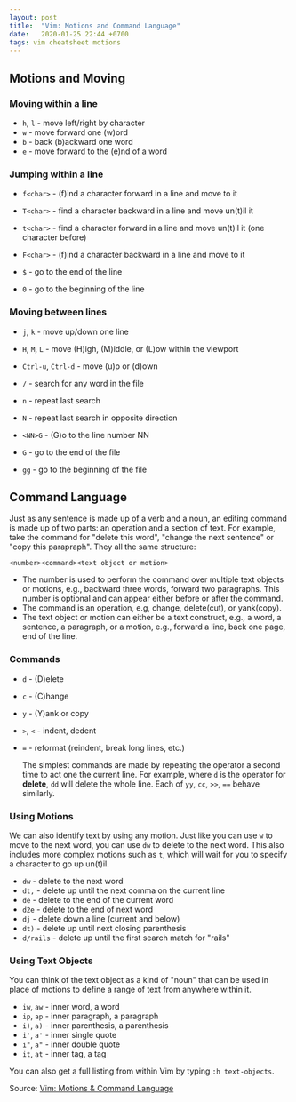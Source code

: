```yaml
---
layout: post
title:  "Vim: Motions and Command Language"
date:   2020-01-25 22:44 +0700
tags: vim cheatsheet motions
---
```

## Motions and Moving

### Moving within a line

- `h`, `l` - move left/right by character
- `w` - move forward one (w)ord
- `b` - back (b)ackward one word
- `e` - move forward to the (e)nd of a word

### Jumping within a line

- `f<char>` - (f)ind a character forward in a line and move to it
- `T<char>` - find a character backward in a line and move un(t)il it
- `t<char>` - find a character forward in a line and move un(t)il it (one character before)
- `F<char>` - (f)ind a character backward in a line and move to it

- `$` - go to the end of the line
- `0` - go to the beginning of the line

### Moving between lines

- `j`, `k` - move up/down one line
- `H`, `M`, `L` - move (H)igh, (M)iddle, or (L)ow within the viewport
- `Ctrl-u`, `Ctrl-d` - move (u)p or (d)own

- `/` - search for any word in the file
- `n` - repeat last search
- `N` - repeat last search in opposite direction

- `<NN>G` - (G)o to the line number NN

- `G` - go to the end of the file
- `gg` - go to the beginning of the file

## Command Language

Just as any sentence is made up of a verb and a noun, an editing command is made up of two parts: an operation and a section of text. For example, take the command for "delete this word", "change the next sentence" or "copy this parapraph". They all the same structure:

```
<number><command><text object or motion>
```

- The number is used to perform the command over multiple text objects or motions, e.g., backward three words, forward two paragraphs. This number is optional and can appear either before or after the command.
- The command is an operation, e.g, change, delete(cut), or yank(copy).
- The text object or motion can either be a text construct, e.g., a word, a sentence, a paragraph, or a motion, e.g., forward a line, back one page, end of the line.

### Commands

- `d` - (D)elete
- `c` - (C)hange
- `y` - (Y)ank or copy
- `>`, `<` - indent, dedent
- `=` - reformat (reindent, break long lines, etc.)

  The simplest commands are made by repeating the operator a second time to act one the current line. For example, where `d` is the operator for __delete__, `dd` will delete the whole line. Each of `yy`, `cc`, `>>`, `==` behave similarly.

### Using Motions

We can also identify text by using any motion. Just like you can use `w` to move to the next word, you can use `dw` to delete to the next word. This also includes more complex motions such as `t`, which will wait for you to specify a character to go up un(t)il.

- `dw` - delete to the next word
- `dt,` - delete up until the next comma on the current line
- `de` - delete to the end of the current word
- `d2e` - delete to the end of next word
- `dj` - delete down a line (current and below)
- `dt)` - delete up until next closing parenthesis
- `d/rails` - delete up until the first search match for "rails"

### Using Text Objects

You can think of the text object as a kind of "noun" that can be used in place of motions to define a range of text from anywhere within it.

- `iw`, `aw` - inner word, a word
- `ip`, `ap` - inner paragraph, a paragraph
- `i)`, `a)` - inner parenthesis, a parenthesis
- `i'`, `a'` - inner single quote
- `i"`, `a"` - inner double quote
- `it`, `at` - inner tag, a tag

You can also get a full listing from within Vim by typing `:h text-objects`.

Source: [Vim: Motions & Command Language](http://springest.io/vim-motions-and-command-language)
